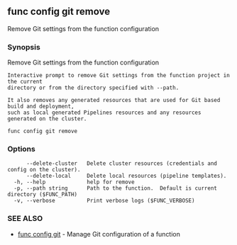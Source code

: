 ## func config git remove

Remove Git settings from the function configuration

### Synopsis

Remove Git settings from the function configuration

	Interactive prompt to remove Git settings from the function project in the current
	directory or from the directory specified with --path.

	It also removes any generated resources that are used for Git based build and deployment,
	such as local generated Pipelines resources and any resources generated on the cluster.


```
func config git remove
```

### Options

```
      --delete-cluster   Delete cluster resources (credentials and config on the cluster).
      --delete-local     Delete local resources (pipeline templates).
  -h, --help             help for remove
  -p, --path string      Path to the function.  Default is current directory ($FUNC_PATH)
  -v, --verbose          Print verbose logs ($FUNC_VERBOSE)
```

### SEE ALSO

* [func config git](func_config_git.md)	 - Manage Git configuration of a function

